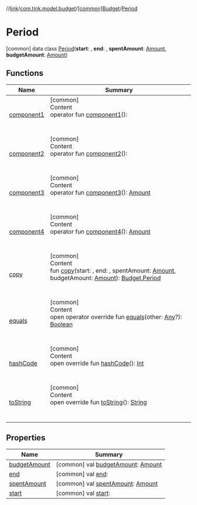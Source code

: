 //[link](../../../index.md)/[com.tink.model.budget](../../index.md)/[[common]Budget](../index.md)/[Period](index.md)



# Period  
 [common] data class [Period](index.md)(**start**: <ERROR CLASS>, **end**: <ERROR CLASS>, **spentAmount**: [Amount](../../../com.tink.model.misc/[common]-amount/index.md), **budgetAmount**: [Amount](../../../com.tink.model.misc/[common]-amount/index.md))   


## Functions  
  
|  Name|  Summary| 
|---|---|
| <a name="com.tink.model.budget/Budget.Period/component1/#/PointingToDeclaration/"></a>[component1](component1.md)| <a name="com.tink.model.budget/Budget.Period/component1/#/PointingToDeclaration/"></a>[common]  <br>Content  <br>operator fun [component1](component1.md)(): <ERROR CLASS>  <br><br><br>
| <a name="com.tink.model.budget/Budget.Period/component2/#/PointingToDeclaration/"></a>[component2](component2.md)| <a name="com.tink.model.budget/Budget.Period/component2/#/PointingToDeclaration/"></a>[common]  <br>Content  <br>operator fun [component2](component2.md)(): <ERROR CLASS>  <br><br><br>
| <a name="com.tink.model.budget/Budget.Period/component3/#/PointingToDeclaration/"></a>[component3](component3.md)| <a name="com.tink.model.budget/Budget.Period/component3/#/PointingToDeclaration/"></a>[common]  <br>Content  <br>operator fun [component3](component3.md)(): [Amount](../../../com.tink.model.misc/[common]-amount/index.md)  <br><br><br>
| <a name="com.tink.model.budget/Budget.Period/component4/#/PointingToDeclaration/"></a>[component4](component4.md)| <a name="com.tink.model.budget/Budget.Period/component4/#/PointingToDeclaration/"></a>[common]  <br>Content  <br>operator fun [component4](component4.md)(): [Amount](../../../com.tink.model.misc/[common]-amount/index.md)  <br><br><br>
| <a name="com.tink.model.budget/Budget.Period/copy/###com.tink.model.misc.Amount#com.tink.model.misc.Amount/PointingToDeclaration/"></a>[copy](copy.md)| <a name="com.tink.model.budget/Budget.Period/copy/###com.tink.model.misc.Amount#com.tink.model.misc.Amount/PointingToDeclaration/"></a>[common]  <br>Content  <br>fun [copy](copy.md)(start: <ERROR CLASS>, end: <ERROR CLASS>, spentAmount: [Amount](../../../com.tink.model.misc/[common]-amount/index.md), budgetAmount: [Amount](../../../com.tink.model.misc/[common]-amount/index.md)): [Budget.Period](index.md)  <br><br><br>
| <a name="kotlin/Any/equals/#kotlin.Any?/PointingToDeclaration/"></a>[equals](../../../com.tink.service.user/[common]-user-profile-service-impl/index.md#%5Bkotlin%2FAny%2Fequals%2F%23kotlin.Any%3F%2FPointingToDeclaration%2F%5D%2FFunctions%2F1135467963)| <a name="kotlin/Any/equals/#kotlin.Any?/PointingToDeclaration/"></a>[common]  <br>Content  <br>open operator override fun [equals](../../../com.tink.service.user/[common]-user-profile-service-impl/index.md#%5Bkotlin%2FAny%2Fequals%2F%23kotlin.Any%3F%2FPointingToDeclaration%2F%5D%2FFunctions%2F1135467963)(other: [Any](https://kotlinlang.org/api/latest/jvm/stdlib/kotlin/-any/index.html)?): [Boolean](https://kotlinlang.org/api/latest/jvm/stdlib/kotlin/-boolean/index.html)  <br><br><br>
| <a name="kotlin/Any/hashCode/#/PointingToDeclaration/"></a>[hashCode](../../../com.tink.service.user/[common]-user-profile-service-impl/index.md#%5Bkotlin%2FAny%2FhashCode%2F%23%2FPointingToDeclaration%2F%5D%2FFunctions%2F1135467963)| <a name="kotlin/Any/hashCode/#/PointingToDeclaration/"></a>[common]  <br>Content  <br>open override fun [hashCode](../../../com.tink.service.user/[common]-user-profile-service-impl/index.md#%5Bkotlin%2FAny%2FhashCode%2F%23%2FPointingToDeclaration%2F%5D%2FFunctions%2F1135467963)(): [Int](https://kotlinlang.org/api/latest/jvm/stdlib/kotlin/-int/index.html)  <br><br><br>
| <a name="kotlin/Any/toString/#/PointingToDeclaration/"></a>[toString](../../../com.tink.service.user/[common]-user-profile-service-impl/index.md#%5Bkotlin%2FAny%2FtoString%2F%23%2FPointingToDeclaration%2F%5D%2FFunctions%2F1135467963)| <a name="kotlin/Any/toString/#/PointingToDeclaration/"></a>[common]  <br>Content  <br>open override fun [toString](../../../com.tink.service.user/[common]-user-profile-service-impl/index.md#%5Bkotlin%2FAny%2FtoString%2F%23%2FPointingToDeclaration%2F%5D%2FFunctions%2F1135467963)(): [String](https://kotlinlang.org/api/latest/jvm/stdlib/kotlin/-string/index.html)  <br><br><br>


## Properties  
  
|  Name|  Summary| 
|---|---|
| <a name="com.tink.model.budget/Budget.Period/budgetAmount/#/PointingToDeclaration/"></a>[budgetAmount](budget-amount.md)| <a name="com.tink.model.budget/Budget.Period/budgetAmount/#/PointingToDeclaration/"></a> [common] val [budgetAmount](budget-amount.md): [Amount](../../../com.tink.model.misc/[common]-amount/index.md)   <br>
| <a name="com.tink.model.budget/Budget.Period/end/#/PointingToDeclaration/"></a>[end](end.md)| <a name="com.tink.model.budget/Budget.Period/end/#/PointingToDeclaration/"></a> [common] val [end](end.md): <ERROR CLASS>   <br>
| <a name="com.tink.model.budget/Budget.Period/spentAmount/#/PointingToDeclaration/"></a>[spentAmount](spent-amount.md)| <a name="com.tink.model.budget/Budget.Period/spentAmount/#/PointingToDeclaration/"></a> [common] val [spentAmount](spent-amount.md): [Amount](../../../com.tink.model.misc/[common]-amount/index.md)   <br>
| <a name="com.tink.model.budget/Budget.Period/start/#/PointingToDeclaration/"></a>[start](start.md)| <a name="com.tink.model.budget/Budget.Period/start/#/PointingToDeclaration/"></a> [common] val [start](start.md): <ERROR CLASS>   <br>

